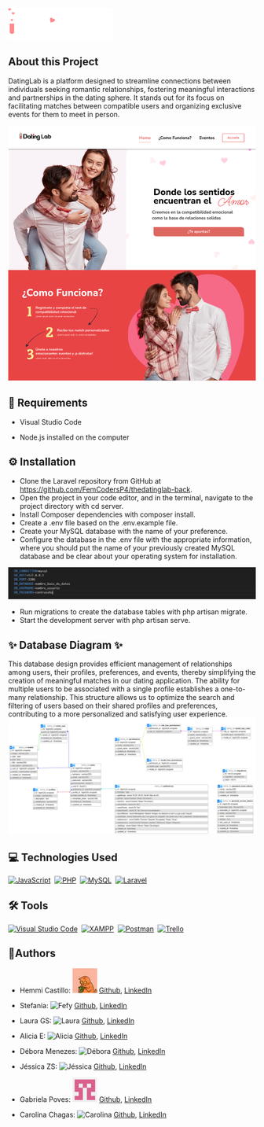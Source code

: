 
![Logo](https://github.com/Jasz-17/im-genes/blob/main/Logo%20Blanco.png?raw=true)


## About this Project

DatingLab is a platform designed to streamline connections between individuals seeking romantic relationships, fostering meaningful interactions and partnerships in the dating sphere. It stands out for its focus on facilitating matches between compatible users and organizing exclusive events for them to meet in person.

![Home](https://github.com/Jasz-17/im-genes/blob/main/Home-desktopgit.png?raw=true)

##  📌 Requirements

-  Visual Studio Code

-  Node.js installed on the computer
## ⚙️ Installation

- Clone the Laravel repository from GitHub at https://github.com/FemCodersP4/thedatinglab-back.
- Open the project in your code editor, and in the terminal, navigate to the project directory with cd server.
- Install Composer dependencies with composer install.
- Create a .env file based on the .env.example file.
- Create your MySQL database with the name of your preference.
- Configure the database in the .env file with the appropriate information, where you should put the name of your previously created MySQL database and be clear about your operating system for installation.


![Logo](https://github.com/Jasz-17/im-genes/blob/main/Captura%20de%20pantalla%202024-04-07%20165624.png?raw=true)

- Run migrations to create the database tables with php artisan migrate.
- Start the development server with php artisan serve.




    
## ✨ Database Diagram ✨
This database design provides efficient management of relationships among users, their profiles, preferences, and events, thereby simplifying the creation of meaningful matches in our dating application. The ability for multiple users to be associated with a single profile establishes a one-to-many relationship. This structure allows us to optimize the search and filtering of users based on their shared profiles and preferences, contributing to a more personalized and satisfying user experience.
![Screenshot](https://github.com/Jasz-17/im-genes/blob/main/image%2034.png?raw=true)


## 💻 Technologies Used

[![JavaScript](https://img.shields.io/badge/JavaScript-F7DF1E?style=for-the-badge&logo=javascript&logoColor=black)](https://developer.mozilla.org/en-US/docs/Web/JavaScript)&nbsp;
[![PHP](https://img.shields.io/badge/PHP-v8.0-777BB4?style=for-the-badge&logo=php&logoColor=white)](https://www.php.net/)&nbsp;
[![MySQL](https://img.shields.io/badge/MySQL-4479A1?style=for-the-badge&logo=mysql&logoColor=white)](https://www.mysql.com/)&nbsp;
[![Laravel](https://img.shields.io/badge/Laravel-v10.0.0-FF2D20?style=for-the-badge&logo=laravel&logoColor=white)](https://laravel.com/)




##  🛠️ Tools

[![Visual Studio Code](https://img.shields.io/badge/Visual_Studio_Code-8A2BE2?style=for-the-badge&logo=visual-studio-code&logoColor=white)](https://code.visualstudio.com/)&nbsp;
[![XAMPP](https://img.shields.io/badge/XAMPP-FF0000?style=for-the-badge&logo=xampp&logoColor=white)](https://www.apachefriends.org/index.html)&nbsp;
[![Postman](https://img.shields.io/badge/Postman-FF7034?style=for-the-badge&logo=postman&logoColor=white)](https://www.postman.com/)&nbsp;
[![Trello](https://img.shields.io/badge/Trello-0052CC?style=for-the-badge&logo=trello&logoColor=white)](https://trello.com/)


## 🔗Authors

- Hemmi Castillo:
  ![Hemmi](https://github.com/Jasz-17/im-genes/blob/main/104555511.jpg?raw=true)
  [Github](https://github.com/HemiCastillo), [LinkedIn](https://www.linkedin.com/in/hemileidis/)

- Stefania:
  ![Fefy](https://avatars.githubusercontent.com/stef-ania?s=50)
  [Github](https://github.com/stef-ania), [LinkedIn](https://www.linkedin.com/in/stefania-desogus/)

- Laura GS:
  ![Laura](https://avatars.githubusercontent.com/ImLauraGS?s=50)
  [Github](https://github.com/ImLauraGS), [LinkedIn](https://www.linkedin.com/in/laura-gil-solano/)

- Alicia E:
  ![Alicia](https://avatars.githubusercontent.com/AliciaoE?s=50)
  [Github](https://github.com/AliciaoE), [LinkedIn](https://github.com/FemCodersP4/thedatinglab-front/blob/main/www.linkedin.com/in/alicia-ontiveros-escudero)

- Débora Menezes:
  ![Débora](https://avatars.githubusercontent.com/debora-smb?s=50)
  [Github](https://github.com/debora-smb), [LinkedIn](https://www.linkedin.com/in/debora-smenezes/)

- Jéssica ZS:
  ![Jéssica](https://avatars.githubusercontent.com/Jasz-17?s=50)
  [Github](https://github.com/Jasz-17), [LinkedIn](https://www.linkedin.com/in/jéssicazs)

- Gabriela Poves:
  ![Gabriela](https://github.com/Jasz-17/im-genes/blob/main/annaLucian.png?raw=true)
  [Github](https://github.com/annaLucian), [LinkedIn](https://www.linkedin.com/in/gabriela-poves-navarro/)

- Carolina Chagas:
  ![Carolina](https://avatars.githubusercontent.com/Thazet?s=50)
  [Github](https://github.com/FemCodersP4/thedatinglab-front/blob/main), [LinkedIn](https://github.com/FemCodersP4/thedatinglab-front/blob/main)
